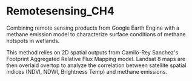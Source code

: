 # Remotesensing_CH4
Combining remote sensing products from Google Earth Engine with a methane emission model to characterize surface conditions of methane hotspots in wetlands. 

This method relies on 2D spatial outputs from Camilo-Rey Sanchez's Footprint Aggregated Relative Flux Mapping model. Landsat 8 maps are then overlaid overtop to analyze the correlation between satellite spatial indices (NDVI, NDWI, Brightness Temp) and methane emissions.

